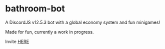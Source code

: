 # bathroom-bot

A DiscordJS v12.5.3 bot with a global economy system and fun minigames!

Made for fun, currently a work in progress.

Invite [HERE](https://discord.com/oauth2/authorize?client_id=820429062676938823&permissions=387136&scope=bot)
